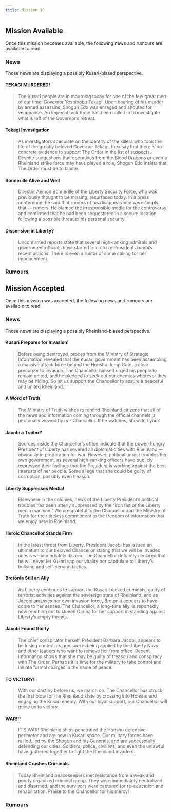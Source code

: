 ```yaml
---
title: Mission 10
---
```


## Mission Available

Once this mission becomes available, the following news and rumours are available to read.

### News
Those news are displaying a possibly Kusari-biased perspective.

#### TEKAGI MURDERED!
> The Kusari people are in mourning today for one of the few great men of our time: Governor Yoshinobu Tekagi. Upon hearing of his murder by armed assassins, Shogun Edo was enraged and shouted for vengeance. An Imperial task force has been called in to investigate what is left of the Governor’s retreat.

#### Tekagi Investigation
> As investigators speculate on the identity of the killers who took the life of the greatly beloved Governor Tekagi, they say that there is no concrete evidence to support The Order in the list of suspects. Despite suggestions that operatives from the Blood Dragons or even a Rheinland strike force may have played a role, Shogun Edo insists that The Order must be to blame.

#### Bonnerille Alive and Well
> Director Aemon Bonnerille of the Liberty Security Force, who was previously thought to be missing, resurfaced today. In a press conference, he said that rumors of his disappearance were simply that — rumors. He blamed the irresponsible media for the controversy and confirmed that he had been sequestered in a secure location following a possible threat to his personal security.

#### Dissension in Liberty?
> Unconfirmed reports state that several high-ranking admirals and government officials have started to criticize President Jacobi’s recent actions. There is even a rumor of some calling for her impeachment.

### Rumours

## Mission Accepted

Once this mission was accepted, the following news and rumours are available to read.

### News
Those news are displaying a possibly Rheinland-biased perspective.

#### Kusari Prepares for Invasion!
> Before being destroyed, probes from the Ministry of Strategic Information revealed that the Kusari government has been assembling a massive attack force behind the Honshu Jump Gate, a clear precursor to invasion. The Chancellor himself urged his people to remain united, and he pledged to seek out our enemies wherever they may be hiding. So let us support the Chancellor to assure a peaceful and united Rheinland.

#### A Word of Truth
> The Ministry of Truth wishes to remind Rheinland citizens that all of the news and information coming through the official channels is personally viewed by our Chancellor. If he watches, shouldn’t you?

#### Jacobi a Traitor?
> Sources inside the Chancellor’s office indicate that the power-hungry President of Liberty has severed all diplomatic ties with Rheinland — obviously in preparation for war. However, political unrest troubles her own government, as several high-ranking officers have publicly expressed their feelings that the President is working against the best interests of her people. Some allege that she could be guilty of corruption, possibly even treason.

#### Liberty Suppresses Media!
> Elsewhere in the colonies, news of the Liberty President’s political troubles has been utterly suppressed by the “iron fist of the Liberty media machine.” We are grateful to the Chancellor and the Ministry of Truth for their tireless commitment to the freedom of information that we enjoy here in Rheinland.

#### Heroic Chancellor Stands Firm
> In the latest threat from Liberty, President Jacobi has issued an ultimatum to our beloved Chancellor stating that we will be invaded unless we immediately disarm. The Chancellor defiantly declared that he will never let Kusari sap our vitality nor capitulate to Liberty’s bullying and self-serving tactics.

#### Bretonia Still an Ally
> As Liberty continues to support the Kusari-backed criminals, guilty of terrorist activities against the sovereign state of Rheinland, and as Jacobi amasses her own invasion force, Bretonia appears to have come to her senses. The Chancellor, a long-time ally, is reportedly now reaching out to Queen Carina for her support in standing against Liberty’s empty threats.

#### Jacobi Found Guilty
> The chief conspirator herself, President Barbara Jacobi, appears to be losing control, as pressure is being applied by the Liberty Navy and other leaders who want to remove her from office. Recent information shows that she may be guilty of treason and conspiracy with The Order. Perhaps it is time for the military to take control and initiate formal charges in the name of peace.

#### TO VICTORY!
> With our destiny before us, we march on. The Chancellor has struck the first blow for the Rheinland state by crossing into Honshu and engaging the Kusari enemy. With our loyal support, our Chancellor will guide us to victory.

#### WAR!!!
> IT’S WAR! Rheinland ships penetrated the Honshu defensive perimeter and are now in Kusari space. Our military forces have rallied, led by the Shogun and his Generals, and are successfully defending our cities. Soldiers, police, civilians, and even the unlawful have gathered together to fight the Rheinland invaders.

#### Rheinland Crushes Criminals
> Today Rheinland peacekeepers met resistance from a weak and poorly organized criminal group. They were immediately neutralized and disarmed, and the survivors were captured for re-education and rehabilitation. Praise to the Chancellor for his mercy!

### Rumours

